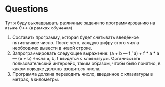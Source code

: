 # Questions
Тут я буду выкладвывать различные задачи по программированию на языке С++ (в рамках обучения)
1. Составить программу, которая будет считывать введённое пятизначное число. После чего, каждую цифру этого числа необходимо вывести в новой строке.
2. Запрограммировать следующее выражение: (а + b — f / а) + f * a * a — (a + b) Числа а, b, f вводятся с клавиатуры. Организовать пользовательский интерфейс, таким образом, чтобы было понятно,
   в каком порядке должны вводиться числа.
3. Программа должна переводить число, введенное с клавиатуры в метрах, в километры.
